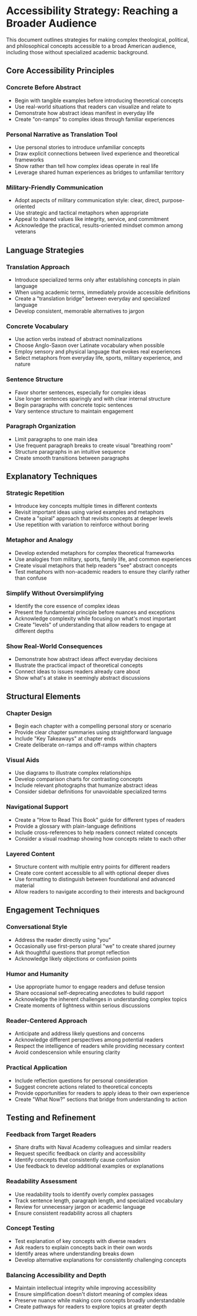 # Accessibility Strategy: Reaching a Broader Audience

This document outlines strategies for making complex theological, political, and philosophical concepts accessible to a broad American audience, including those without specialized academic background.

## Core Accessibility Principles

### Concrete Before Abstract
- Begin with tangible examples before introducing theoretical concepts
- Use real-world situations that readers can visualize and relate to
- Demonstrate how abstract ideas manifest in everyday life
- Create "on-ramps" to complex ideas through familiar experiences

### Personal Narrative as Translation Tool
- Use personal stories to introduce unfamiliar concepts
- Draw explicit connections between lived experience and theoretical frameworks
- Show rather than tell how complex ideas operate in real life
- Leverage shared human experiences as bridges to unfamiliar territory

### Military-Friendly Communication
- Adopt aspects of military communication style: clear, direct, purpose-oriented
- Use strategic and tactical metaphors when appropriate
- Appeal to shared values like integrity, service, and commitment
- Acknowledge the practical, results-oriented mindset common among veterans

## Language Strategies

### Translation Approach
- Introduce specialized terms only after establishing concepts in plain language
- When using academic terms, immediately provide accessible definitions
- Create a "translation bridge" between everyday and specialized language
- Develop consistent, memorable alternatives to jargon

### Concrete Vocabulary
- Use action verbs instead of abstract nominalizations
- Choose Anglo-Saxon over Latinate vocabulary when possible
- Employ sensory and physical language that evokes real experiences
- Select metaphors from everyday life, sports, military experience, and nature

### Sentence Structure
- Favor shorter sentences, especially for complex ideas
- Use longer sentences sparingly and with clear internal structure
- Begin paragraphs with concrete topic sentences
- Vary sentence structure to maintain engagement

### Paragraph Organization
- Limit paragraphs to one main idea
- Use frequent paragraph breaks to create visual "breathing room"
- Structure paragraphs in an intuitive sequence
- Create smooth transitions between paragraphs

## Explanatory Techniques

### Strategic Repetition
- Introduce key concepts multiple times in different contexts
- Revisit important ideas using varied examples and metaphors
- Create a "spiral" approach that revisits concepts at deeper levels
- Use repetition with variation to reinforce without boring

### Metaphor and Analogy
- Develop extended metaphors for complex theoretical frameworks
- Use analogies from military, sports, family life, and common experiences
- Create visual metaphors that help readers "see" abstract concepts
- Test metaphors with non-academic readers to ensure they clarify rather than confuse

### Simplify Without Oversimplifying
- Identify the core essence of complex ideas
- Present the fundamental principle before nuances and exceptions
- Acknowledge complexity while focusing on what's most important
- Create "levels" of understanding that allow readers to engage at different depths

### Show Real-World Consequences
- Demonstrate how abstract ideas affect everyday decisions
- Illustrate the practical impact of theoretical concepts
- Connect ideas to issues readers already care about
- Show what's at stake in seemingly abstract discussions

## Structural Elements

### Chapter Design
- Begin each chapter with a compelling personal story or scenario
- Provide clear chapter summaries using straightforward language
- Include "Key Takeaways" at chapter ends
- Create deliberate on-ramps and off-ramps within chapters

### Visual Aids
- Use diagrams to illustrate complex relationships
- Develop comparison charts for contrasting concepts
- Include relevant photographs that humanize abstract ideas
- Consider sidebar definitions for unavoidable specialized terms

### Navigational Support
- Create a "How to Read This Book" guide for different types of readers
- Provide a glossary with plain-language definitions
- Include cross-references to help readers connect related concepts
- Consider a visual roadmap showing how concepts relate to each other

### Layered Content
- Structure content with multiple entry points for different readers
- Create core content accessible to all with optional deeper dives
- Use formatting to distinguish between foundational and advanced material
- Allow readers to navigate according to their interests and background

## Engagement Techniques

### Conversational Style
- Address the reader directly using "you"
- Occasionally use first-person plural "we" to create shared journey
- Ask thoughtful questions that prompt reflection
- Acknowledge likely objections or confusion points

### Humor and Humanity
- Use appropriate humor to engage readers and defuse tension
- Share occasional self-deprecating anecdotes to build rapport
- Acknowledge the inherent challenges in understanding complex topics
- Create moments of lightness within serious discussions

### Reader-Centered Approach
- Anticipate and address likely questions and concerns
- Acknowledge different perspectives among potential readers
- Respect the intelligence of readers while providing necessary context
- Avoid condescension while ensuring clarity

### Practical Application
- Include reflection questions for personal consideration
- Suggest concrete actions related to theoretical concepts
- Provide opportunities for readers to apply ideas to their own experience
- Create "What Now?" sections that bridge from understanding to action

## Testing and Refinement

### Feedback from Target Readers
- Share drafts with Naval Academy colleagues and similar readers
- Request specific feedback on clarity and accessibility
- Identify concepts that consistently cause confusion
- Use feedback to develop additional examples or explanations

### Readability Assessment
- Use readability tools to identify overly complex passages
- Track sentence length, paragraph length, and specialized vocabulary
- Review for unnecessary jargon or academic language
- Ensure consistent readability across all chapters

### Concept Testing
- Test explanation of key concepts with diverse readers
- Ask readers to explain concepts back in their own words
- Identify areas where understanding breaks down
- Develop alternative explanations for consistently challenging concepts

### Balancing Accessibility and Depth
- Maintain intellectual integrity while improving accessibility
- Ensure simplification doesn't distort meaning of complex ideas
- Preserve nuance while making core concepts broadly understandable
- Create pathways for readers to explore topics at greater depth
